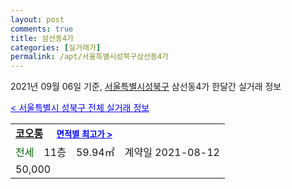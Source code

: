 ```yaml
---
layout: post
comments: true
title: 삼선동4가
categories: [실거래가]
permalink: /apt/서울특별시성북구삼선동4가
---
```


2021년 09월 06일 기준, <a href="/apt/서울특별시성북구">서울특별시성북구</a> 삼선동4가 한달간 실거래 정보

<a style="color: blue;" href="/apt/서울특별시성북구">< 서울특별시 성북구 전체 실거래 정보</a>
<!---- start ---->
<table>
  <tr>
    <td colspan="4" style="font-weight: bold;"><a href="/apt/서울특별시성북구삼선동4가코오롱">코오롱</a> &nbsp;&nbsp;&nbsp; <a style="color: blue; font-size: smaller;" href="/apt/서울특별시성북구삼선동4가코오롱">면적별 최고가 ></a></td>
  </tr>
    
  <tr>
    <td><a style="color: darkgreen">전세</a></td>
    <td>11층</td>
    <td>59.94㎡</td>
    <td>계약일 2021-08-12</td>
  </tr>
  <tr>
    <td colspan="4">50,000</td>
  </tr>
    
</table>
<!---- end ---->
    